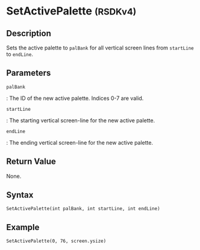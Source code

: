 # SetActivePalette <small>(RSDKv4)</small>

## Description
Sets the active palette to `palBank` for all vertical screen lines from `startLine` to `endLine`.

## Parameters
`palBank`

:   The ID of the new active palette. Indices 0-7 are valid.

`startLine`

:   The starting vertical screen-line for the new active palette.

`endLine`

:   The ending vertical screen-line for the new active palette.

## Return Value
None.

## Syntax
```
SetActivePalette(int palBank, int startLine, int endLine)
```

## Example
```
SetActivePalette(0, 76, screen.ysize)
```